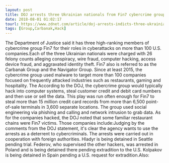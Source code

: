 ```yaml
---
layout: post
title: DOJ arrests three Ukrainian nationals from Fin7 cybercrime group
date: 2018-08-01 01:02:17
tourl: https://www.zdnet.com/article/doj-arrests-indicts-three-ukrainian-nationals-from-fin7-cybercrime-group/
tags: [Group,Carbanak,Hack]
---
```

The Department of Justice said it has three high-ranking members of cybercrime group Fin7 for their roles in cyberattacks on more than 100 U.S. companies.Each of the three Ukrainian nationals were charged with 26 felony counts alleging conspiracy, wire fraud, computer hacking, access device fraud, and aggravated identity theft. Fin7 also is referred to as the Carbanak Group and the Navigator Group. Since at least 2015, the cybercrime group used malware to target more than 100 companies focused on frequently attacked industries such as restaurants, gaming and hospitality. The According to the DOJ, the cybercrime group would typically hack into computer systems, steal customer credit and debit card numbers and then use or sell the data. This play was run often enough for Fin7 to steal more than 15 million credit card records from more than 6,500 point-of-sale terminals in 3,600 separate locations. The group used social engineering via phishing and calling and network intrusion to grab data. As for the companies hacked, the DOJ noted that some familiar restaurant chains were Fin7 victims. Those companies include:Judging by the comments from the DOJ statement, it's clear the agency wants to use the arrests as a deterrent to cybercriminals. The arrests were carried out in cooperation with foreign authorities. Hladyr is being detained in Seattle pending trial. Federov, who supervised the other hackers, was arrested in Poland and is being detained there pending extradition to the U.S. Kolpakov is being detained in Spain pending a U.S. request for extradition.Also:
